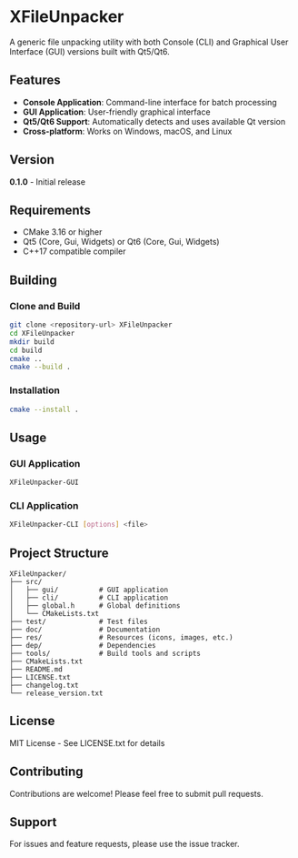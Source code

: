 # XFileUnpacker

A generic file unpacking utility with both Console (CLI) and Graphical User Interface (GUI) versions built with Qt5/Qt6.

## Features

- **Console Application**: Command-line interface for batch processing
- **GUI Application**: User-friendly graphical interface
- **Qt5/Qt6 Support**: Automatically detects and uses available Qt version
- **Cross-platform**: Works on Windows, macOS, and Linux

## Version

**0.1.0** - Initial release

## Requirements

- CMake 3.16 or higher
- Qt5 (Core, Gui, Widgets) or Qt6 (Core, Gui, Widgets)
- C++17 compatible compiler

## Building

### Clone and Build

```bash
git clone <repository-url> XFileUnpacker
cd XFileUnpacker
mkdir build
cd build
cmake ..
cmake --build .
```

### Installation

```bash
cmake --install .
```

## Usage

### GUI Application

```bash
XFileUnpacker-GUI
```

### CLI Application

```bash
XFileUnpacker-CLI [options] <file>
```

## Project Structure

```
XFileUnpacker/
├── src/
│   ├── gui/          # GUI application
│   ├── cli/          # CLI application
│   ├── global.h      # Global definitions
│   └── CMakeLists.txt
├── test/             # Test files
├── doc/              # Documentation
├── res/              # Resources (icons, images, etc.)
├── dep/              # Dependencies
├── tools/            # Build tools and scripts
├── CMakeLists.txt
├── README.md
├── LICENSE.txt
├── changelog.txt
└── release_version.txt
```

## License

MIT License - See LICENSE.txt for details

## Contributing

Contributions are welcome! Please feel free to submit pull requests.

## Support

For issues and feature requests, please use the issue tracker.
